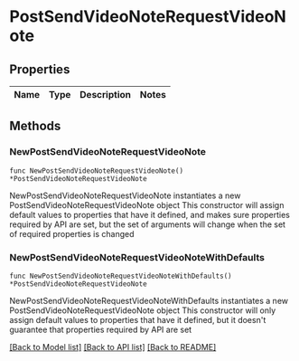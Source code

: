 # PostSendVideoNoteRequestVideoNote

## Properties

Name | Type | Description | Notes
------------ | ------------- | ------------- | -------------

## Methods

### NewPostSendVideoNoteRequestVideoNote

`func NewPostSendVideoNoteRequestVideoNote() *PostSendVideoNoteRequestVideoNote`

NewPostSendVideoNoteRequestVideoNote instantiates a new PostSendVideoNoteRequestVideoNote object
This constructor will assign default values to properties that have it defined,
and makes sure properties required by API are set, but the set of arguments
will change when the set of required properties is changed

### NewPostSendVideoNoteRequestVideoNoteWithDefaults

`func NewPostSendVideoNoteRequestVideoNoteWithDefaults() *PostSendVideoNoteRequestVideoNote`

NewPostSendVideoNoteRequestVideoNoteWithDefaults instantiates a new PostSendVideoNoteRequestVideoNote object
This constructor will only assign default values to properties that have it defined,
but it doesn't guarantee that properties required by API are set


[[Back to Model list]](../README.md#documentation-for-models) [[Back to API list]](../README.md#documentation-for-api-endpoints) [[Back to README]](../README.md)


